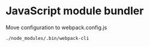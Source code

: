 # JavaScript module bundler

Move configuration to webpack.config.js

`./node_modules/.bin/webpack-cli`
